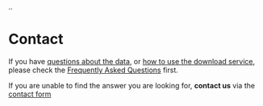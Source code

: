 ..

# Contact
If you have [questions about the data](/a-data-groundbased), or [how to use the download service](/general/download), please check the [Frequently Asked Questions](general/faq) first. 

If you are unable to find the answer you are looking for, **contact us** via the [contact form](https://www.meteoswiss.admin.ch/about-us/contact/contact-form.html)
